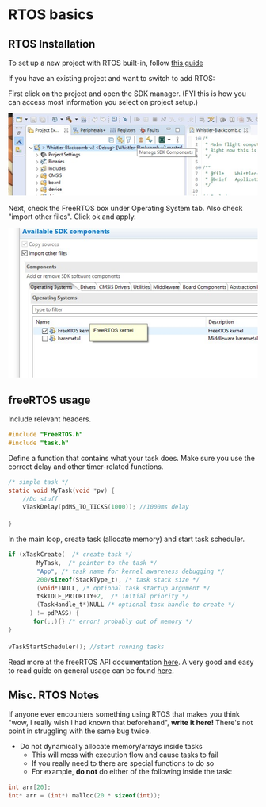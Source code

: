 # RTOS basics

## RTOS Installation

To set up a new project with RTOS built-in, follow [this guide](https://community.nxp.com/t5/Kinetis-Software-Development-Kit/How-to-create-an-FreeRTOS-project-with-MCUXpresso-IDE/ta-p/1107710)

If you have an existing project and want to switch to add RTOS:

First click on the project and open the SDK manager. (FYI this is how you can access most information you select on project setup.)

![](images/2-RTOS-SDKmanager.jpg)

Next, check the FreeRTOS box under Operating System tab. Also check "import other files". Click ok and apply.

![](images/2-RTOS-addFreeRTOS.jpg)



## freeRTOS usage

Include relevant headers.

```C
#include "FreeRTOS.h"
#include "task.h"
```

Define a function that contains what your task does. Make sure you use the correct delay and other timer-related functions.

```C
/* simple task */
static void MyTask(void *pv) {
    //Do stuff
   	vTaskDelay(pdMS_TO_TICKS(1000)); //1000ms delay
    
}
```

In the main loop, create task (allocate memory) and start task scheduler.

```C
if (xTaskCreate(  /* create task */
        MyTask,  /* pointer to the task */
        "App", /* task name for kernel awareness debugging */
        200/sizeof(StackType_t), /* task stack size */
        (void*)NULL, /* optional task startup argument */
        tskIDLE_PRIORITY+2,  /* initial priority */
        (TaskHandle_t*)NULL /* optional task handle to create */
      ) != pdPASS) {
       for(;;){} /* error! probably out of memory */
}

vTaskStartScheduler(); //start running tasks
```

Read more at the freeRTOS API documentation [here](https://www.freertos.org/a00106.html). A very good and easy to read guide on general usage can be found [here](https://www.freertos.org/fr-content-src/uploads/2018/07/161204_Mastering_the_FreeRTOS_Real_Time_Kernel-A_Hands-On_Tutorial_Guide.pdf). 

## Misc. RTOS Notes

If anyone ever encounters something using RTOS that makes you think "wow, I really wish I had known that beforehand", __write it here!__ There's not point in struggling with the same bug twice. 

* Do not dynamically allocate memory/arrays inside tasks
  * This will mess with execution flow and cause tasks to fail
  * If you really need to there are special functions to do so
  * For example, **do not** do either of the following inside the task: 
```C
int arr[20];
int* arr = (int*) malloc(20 * sizeof(int));
```
